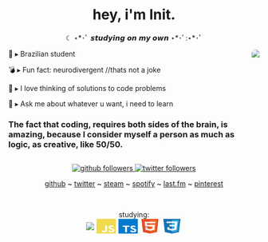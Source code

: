 <div align="center">
   <h1>hey, i'm Init.</h1>
</div>

<div style="width: 10px;"></div>

<div align="center">
   <p>☾ ⋆*･ﾟ 𝙨𝙩𝙪𝙙𝙮𝙞𝙣𝙜 𝙤𝙣 𝙢𝙮 𝙤𝙬𝙣 ⋆*･ﾟ:⋆*･ﾟ
</div>

<div>
<img align="right" height="200" style="border-radius:200px;" 
     src="https://cdn.discordapp.com/attachments/1010688489056108595/1029804483414343700/pokemon.gif">
<p>🚩 ▸ Brazilian student
<p>💣 ▸ Fun fact: neurodivergent  //thats not a joke
<p>🎲 ▸ I love thinking of solutions to code problems
<p>💬 ▸ Ask me about whatever u want, i need to learn
</div>

### The fact that coding, requires both sides of the brain, is amazing, because I consider myself a person as much as logic,  as creative, like 50/50.

##

<div align="center">
    <a href="https://github.com/initt1?tab=followers">
        <img alt="github followers" 
             src="https://img.shields.io/github/followers/initt1?style=social" />
    </a>
    <a href="https://twitter.com/xolea6">
        <img alt="twitter followers" 
             src="https://img.shields.io/twitter/follow/xolea6?style=social">
    </a>
</div>

<div align="center">
   
<!-- ##### some util social media links -->
   
[github](https://github.com/initt1) ~
[twitter](https://twitter.com/xolea6) ~
[steam](https://steamcommunity.com/id/Initt1/) ~
[spotify](https://open.spotify.com/user/kn59ktuc1amdop6minhvk9byz) ~
[last.fm](https://www.last.fm/user/computter) ~
[pinterest](https://pin.it/13mNQX6) 
   
</div>


<div align="center"><br>
 <p> studying:<br>
  <img align="center" "height="34" width="34" src="https://icons.iconarchive.com/icons/alecive/flatwoken/512/Apps-Java-icon.png">
  <img align="center" alt="Init-Js" height="30" width="40" src="https://raw.githubusercontent.com/devicons/devicon/master/icons/javascript/javascript-plain.svg">
  <img align="center" alt="Init-Ts" height="30" width="40" src="https://raw.githubusercontent.com/devicons/devicon/master/icons/typescript/typescript-plain.svg">
  <img align="center" alt="Init-HTML" height="30" width="40" src="https://raw.githubusercontent.com/devicons/devicon/master/icons/html5/html5-original.svg">
  <img align="center" alt="Init-CSS" height="30" width="40" src="https://raw.githubusercontent.com/devicons/devicon/master/icons/css3/css3-original.svg">
</div>


